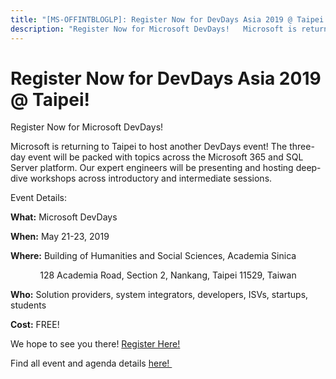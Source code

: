 ```yaml
---
title: "[MS-OFFINTBLOGLP]: Register Now for DevDays Asia 2019 @ Taipei!"
description: "Register Now for Microsoft DevDays!   Microsoft is returning to Taipei to host another DevDays event! The three-day event"
---
```


# Register Now for DevDays Asia 2019 @ Taipei!

<p>Register Now for
Microsoft DevDays! </p>

<p>Microsoft is returning to Taipei to host another DevDays
event! The three-day event will be packed with topics across the Microsoft 365
and SQL Server platform. Our expert engineers will be presenting and hosting
deep-dive workshops across introductory and intermediate sessions. </p>

<p>Event Details: </p>

<p><b>What:</b> Microsoft DevDays </p>

<p><b>When:</b> May 21-23, 2019</p>

<p><b>Where:</b> Building of Humanities and Social Sciences,
Academia Sinica</p>

<p>            128 Academia Road, Section 2, Nankang, Taipei
11529, Taiwan</p>

<p><b>Who:</b> Solution providers, system integrators,
developers, ISVs, startups, students </p>

<p><b>Cost:</b> FREE! </p>

<p>We hope to see you there! <span><a href="https://www.microsoftevents.com/profile/form/index.cfm?PKformID=0x6811311abcd">Register
Here!</a></span> </p>

<p>Find all event and agenda details <span><a href="https://www.interopevents.com/taipei2019">here! </a></span> </p>


                